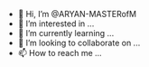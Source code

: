 - 👋 Hi, I’m @ARYAN-MASTERofM
- 👀 I’m interested in ...
- 🌱 I’m currently learning ...
- 💞️ I’m looking to collaborate on ...
- 📫 How to reach me ...

<!---
ARYAN-MASTERofM/ARYAN-MASTERofM is a ✨ special ✨ repository because its `README.md` (this file) appears on your GitHub profile.
You can click the Preview link to take a look at your changes.
--->
